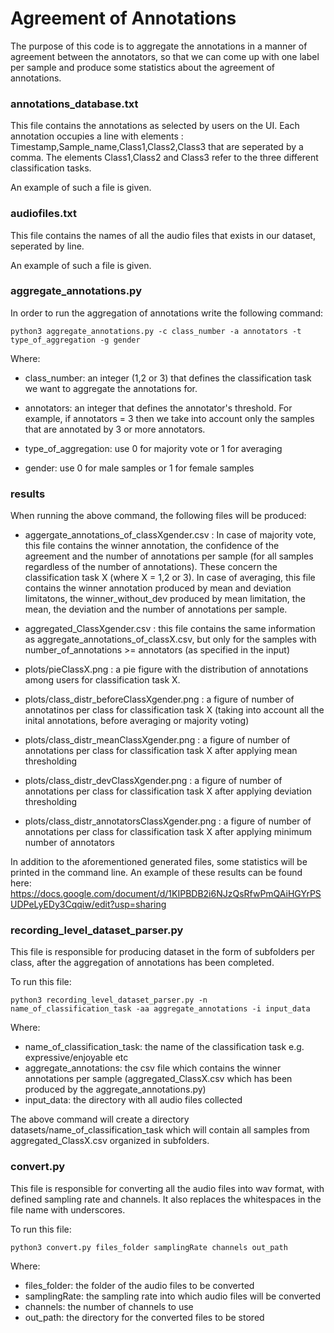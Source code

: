 # Agreement of Annotations 
The purpose of this code is to aggregate the annotations in a manner of agreement between the annotators, so that we can come up with one label per sample and produce some statistics about the agreement of annotations.

### annotations_database.txt 
This file contains the annotations as selected by users on the UI. Each annotation occupies a line with elements : Timestamp,Sample_name,Class1,Class2,Class3 that are seperated by a comma. The elements Class1,Class2 and Class3 refer to the three different classification tasks. 

An example of such a file is given. 

### audiofiles.txt 
This file contains the names of all the audio files that exists in our dataset, seperated by line. 

An example of such a file is given.  

### aggregate_annotations.py 
In order to run the aggregation of annotations write the following command: 

```
python3 aggregate_annotations.py -c class_number -a annotators -t type_of_aggregation -g gender
``` 

Where: 

- class_number: an integer (1,2 or 3) that defines the classification task we want to aggregate the annotations for. 

- annotators: an integer that defines the annotator's threshold. For example, if annotators = 3 then we take into account only the samples that are annotated by 3 or more annotators. 
- type_of_aggregation: use 0 for majority vote or 1 for averaging
- gender: use 0 for male samples or 1 for female samples

### results
When running the above command, the following files will be produced: 

- aggergate_annotations_of_classXgender.csv : In case of majority vote, this file contains the winner annotation, the confidence of the agreement and the number of annotations per sample (for all samples regardless of the number of annotations). These concern the classification task X (where X = 1,2 or 3). In case of averaging, this file contains the winner annotation produced by mean and deviation limitatons, the winner_without_dev produced by mean limitation, the mean, the deviation and the number of annotations per sample. 

- aggregated_ClassXgender.csv : this file contains the same information as aggregate_annotations_of_classX.csv, but only for the samples with number_of_annotations >= annotators (as specified in the input)  

- plots/pieClassX.png : a pie figure with the distribution of annotations among users for classification task X.  

- plots/class_distr_beforeClassXgender.png :  a figure of number of annotatinos per class for classification task X (taking into account all the inital annotations, before averaging or majority voting) 

- plots/class_distr_meanClassXgender.png : a figure of number of annotations per class for classification task X after applying mean thresholding
- plots/class_distr_devClassXgender.png : a figure of number of annotations per class for classification task X after applying deviation thresholding
- plots/class_distr_annotatorsClassXgender.png : a figure of number of annotations per class for classification task X after applying minimum number of annotators

In addition to the aforementioned generated files, some statistics will be printed in the command line.
An example of these results can be found here: https://docs.google.com/document/d/1KIPBDB2i6NJzQsRfwPmQAiHGYrPSUDPeLyEDy3Cqqiw/edit?usp=sharing

### recording_level_dataset_parser.py 
This file is responsible for producing dataset in the form of subfolders per class, after the aggregation of annotations has been completed. 

To run this file: 
```
python3 recording_level_dataset_parser.py -n name_of_classification_task -aa aggregate_annotations -i input_data
``` 
Where: 

- name_of_classification_task: the name of the classification task e.g. expressive/enjoyable etc 
- aggregate_annotations: the csv file which contains the winner annotations per sample (aggregated_ClassX.csv which has been produced by the aggregate_annotations.py) 
- input_data: the directory with all audio files collected 

The above command will create a directory datasets/name_of_classification_task which will contain all samples from aggregated_ClassX.csv organized in subfolders.

### convert.py 
This file is responsible for converting all the audio files into wav format, with defined sampling rate and channels. It also replaces the whitespaces in the file name with underscores. 

To run this file:
```
python3 convert.py files_folder samplingRate channels out_path
```
Where: 

- files_folder: the folder of the audio files to be converted
- samplingRate: the sampling rate into which audio files will be converted
- channels: the number of channels to use
- out_path: the directory for the converted files to be stored
